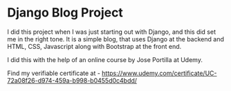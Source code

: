 # Django Blog Project

I did this project when I was just starting out with Django, and this did set me in the right tone. It is a simple blog, that uses Django at the backend and HTML, CSS, Javascript along with Bootstrap at the front end.

I did this with the help of an online course by Jose Portilla at Udemy. 

Find my verifiable certificate at - https://www.udemy.com/certificate/UC-72a08f26-d974-459a-b998-b0455d0c4bdd/

